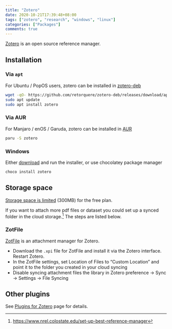 ```yaml
---
title: "Zotero"
date: 2020-10-21T17:39:48+08:00
tags: ["zotero", "research", "windows", "linux"]
categories: ["Packages"]
comments: true
---
```


[Zotero](https://www.zotero.org/download/) is an open source reference manager.

<!--more-->

## Installation

### Via `apt`

For Ubuntu / PopOS users, zotero can be installed in [zotero-deb](https://github.com/retorquere/zotero-deb)

```bash
wget -qO- https://github.com/retorquere/zotero-deb/releases/download/apt-get/install.sh | sudo bash
sudo apt update
sudo apt install zotero
```

### Via AUR

For Manjaro / enOS / Garuda, zotero can be installed in [AUR](https://aur.archlinux.org/packages/zotero/)

```bash
paru -S zotero
```

### Windows

Either [download](https://www.zotero.org/download/) and run the installer, or use chocolatey package manager

```powershell
choco install zotero
```

## Storage space

[Storage space is limited](https://www.zotero.org/storage) (300MB) for the free plan.

If you want to attach more pdf files or dataset you could set up a synced folder in the cloud storage.[^1] The steps are listed below.

### ZotFile

[ZotFile](http://zotfile.com/) is an attachment manager for Zotero.

- Download the `.xpi` file for ZotFile and install it via the Zotero interface. Restart Zotero.
- In the ZotFile settings, set Location of Files to “Custom Location” and point it to the folder you created in your cloud syncing
- Disable syncing attachment files the library in Zotero preference -> Sync -> Settings -> File Syncing

## Other plugins

See [Plugins for Zotero](https://www.zotero.org/support/plugins) page for details.


[^1]: <https://www.nrel.colostate.edu/set-up-best-reference-manager>
